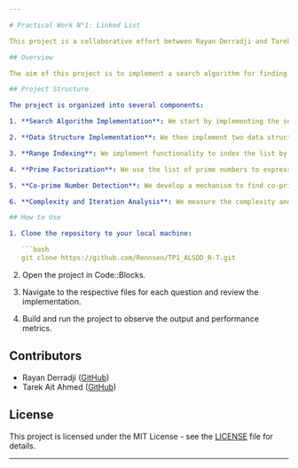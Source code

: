 ```yaml
---

# Practical Work N°1: Linked List

This project is a collaborative effort between Rayan Derradji and Tarek Ait Ahmed for the Practical Work N°1 on Linked List.

## Overview

The aim of this project is to implement a search algorithm for finding prime numbers up to a specified number, using linked lists and dynamic arrays. We employ the Sieve of Eratosthenes algorithm to efficiently generate prime numbers and then explore various operations on them.

## Project Structure

The project is organized into several components:

1. **Search Algorithm Implementation**: We start by implementing the search algorithm without using any data structures.

2. **Data Structure Implementation**: We then implement two data structures, namely dynamic arrays and linked lists, to store and manipulate the prime numbers.

3. **Range Indexing**: We implement functionality to index the list by range, allowing for efficient retrieval of prime numbers between according to the input range.

4. **Prime Factorization**: We use the list of prime numbers to express each number from the initial list as a product of prime numbers, storing the divisors in the respective nodes.

5. **Co-prime Number Detection**: We develop a mechanism to find co-prime numbers among the generated prime numbers.

6. **Complexity and Iteration Analysis**: We measure the complexity and number of iterations involved in the various operations to assess the performance of our implementation.

## How to Use

1. Clone the repository to your local machine:

   ```bash
   git clone https://github.com/Rennsen/TP1_ALSDD_R-T.git
   ```

2. Open the project in Code::Blocks.

3. Navigate to the respective files for each question and review the implementation.

4. Build and run the project to observe the output and performance metrics.

## Contributors

- Rayan Derradji ([GitHub](https://github.com/Rennsen))
- Tarek Ait Ahmed ([GitHub](https://github.com/tarek-ait))

## License

This project is licensed under the MIT License - see the [LICENSE](LICENSE) file for details.

---
```

